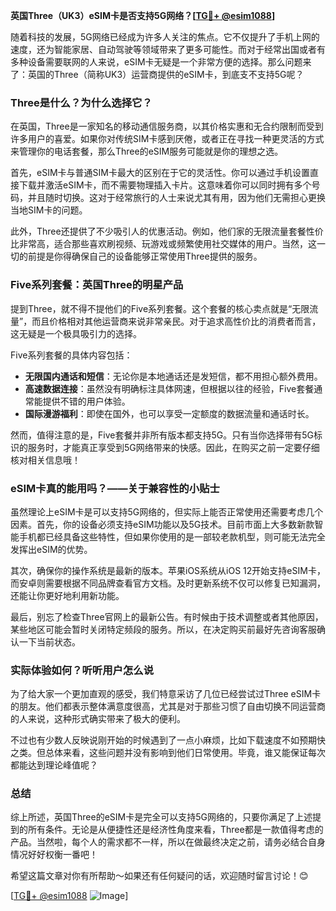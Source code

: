 **英国Three（UK3）eSIM卡是否支持5G网络？[[TG💪+ @esim1088](https://t.me/s/esim1088)]**

随着科技的发展，5G网络已经成为许多人关注的焦点。它不仅提升了手机上网的速度，还为智能家居、自动驾驶等领域带来了更多可能性。而对于经常出国或者有多种设备需要联网的人来说，eSIM卡无疑是一个非常方便的选择。那么问题来了：英国的Three（简称UK3）运营商提供的eSIM卡，到底支不支持5G呢？

### Three是什么？为什么选择它？

在英国，Three是一家知名的移动通信服务商，以其价格实惠和无合约限制而受到许多用户的喜爱。如果你对传统SIM卡感到厌倦，或者正在寻找一种更灵活的方式来管理你的电话套餐，那么Three的eSIM服务可能就是你的理想之选。

首先，eSIM卡与普通SIM卡最大的区别在于它的灵活性。你可以通过手机设置直接下载并激活eSIM卡，而不需要物理插入卡片。这意味着你可以同时拥有多个号码，并且随时切换。这对于经常旅行的人士来说尤其有用，因为他们无需担心更换当地SIM卡的问题。

此外，Three还提供了不少吸引人的优惠活动。例如，他们家的无限流量套餐性价比非常高，适合那些喜欢刷视频、玩游戏或频繁使用社交媒体的用户。当然，这一切的前提是你得确保自己的设备能够正常使用Three提供的服务。

### Five系列套餐：英国Three的明星产品

提到Three，就不得不提他们的Five系列套餐。这个套餐的核心卖点就是“无限流量”，而且价格相对其他运营商来说非常亲民。对于追求高性价比的消费者而言，这无疑是一个极具吸引力的选择。

Five系列套餐的具体内容包括：

- **无限国内通话和短信**：无论你是本地通话还是发短信，都不用担心额外费用。
- **高速数据连接**：虽然没有明确标注具体网速，但根据以往的经验，Five套餐通常能提供不错的用户体验。
- **国际漫游福利**：即使在国外，也可以享受一定额度的数据流量和通话时长。

然而，值得注意的是，Five套餐并非所有版本都支持5G。只有当你选择带有5G标识的服务时，才能真正享受到5G网络带来的快感。因此，在购买之前一定要仔细核对相关信息哦！

### eSIM卡真的能用吗？——关于兼容性的小贴士

虽然理论上eSIM卡是可以支持5G网络的，但实际上能否正常使用还需要考虑几个因素。首先，你的设备必须支持eSIM功能以及5G技术。目前市面上大多数新款智能手机都已经具备这些特性，但如果你使用的是一部较老款机型，则可能无法完全发挥出eSIM的优势。

其次，确保你的操作系统是最新的版本。苹果iOS系统从iOS 12开始支持eSIM卡，而安卓则需要根据不同品牌查看官方文档。及时更新系统不仅可以修复已知漏洞，还能让你更好地利用新功能。

最后，别忘了检查Three官网上的最新公告。有时候由于技术调整或者其他原因，某些地区可能会暂时关闭特定频段的服务。所以，在决定购买前最好先咨询客服确认一下当前状态。

### 实际体验如何？听听用户怎么说

为了给大家一个更加直观的感受，我们特意采访了几位已经尝试过Three eSIM卡的朋友。他们都表示整体满意度很高，尤其是对于那些习惯了自由切换不同运营商的人来说，这种形式确实带来了极大的便利。

不过也有少数人反映说刚开始的时候遇到了一点小麻烦，比如下载速度不如预期快之类。但总体来看，这些问题并没有影响到他们日常使用。毕竟，谁又能保证每次都能达到理论峰值呢？

### 总结

综上所述，英国Three的eSIM卡是完全可以支持5G网络的，只要你满足了上述提到的所有条件。无论是从便捷性还是经济性角度来看，Three都是一款值得考虑的产品。当然啦，每个人的需求都不一样，所以在做最终决定之前，请务必结合自身情况好好权衡一番吧！

希望这篇文章对你有所帮助～如果还有任何疑问的话，欢迎随时留言讨论！😊

[[TG💪+ @esim1088](https://t.me/s/esim1088) ![Image](https://i.postimg.cc/4NQfJmqS/Snipaste-2025-05-13-00-14-12.png)]